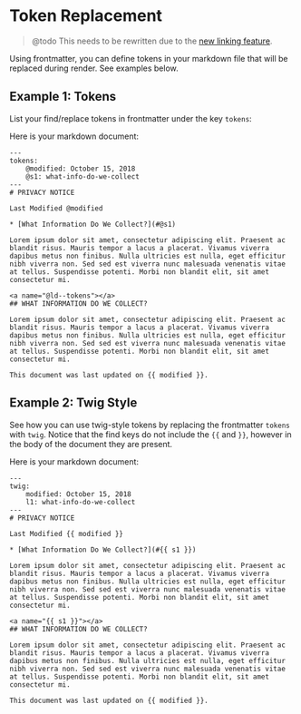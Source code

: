 # Token Replacement

> @todo This needs to be rewritten due to the [new linking feature](@linking).

Using frontmatter, you can define tokens in your markdown file that will be replaced during render.  See examples below.


## Example 1: Tokens

List your find/replace tokens in frontmatter under the key `tokens`:

Here is your markdown document:

    ---
    tokens:
        @modified: October 15, 2018
        @s1: what-info-do-we-collect
    ---
    # PRIVACY NOTICE
    
    Last Modified @modified
    
    * [What Information Do We Collect?](#@s1)
    
    Lorem ipsum dolor sit amet, consectetur adipiscing elit. Praesent ac blandit risus. Mauris tempor a lacus a placerat. Vivamus viverra dapibus metus non finibus. Nulla ultricies est nulla, eget efficitur nibh viverra non. Sed sed est viverra nunc malesuada venenatis vitae at tellus. Suspendisse potenti. Morbi non blandit elit, sit amet consectetur mi.
    
    <a name="@ld--tokens"></a>
    ## WHAT INFORMATION DO WE COLLECT?
    
    Lorem ipsum dolor sit amet, consectetur adipiscing elit. Praesent ac blandit risus. Mauris tempor a lacus a placerat. Vivamus viverra dapibus metus non finibus. Nulla ultricies est nulla, eget efficitur nibh viverra non. Sed sed est viverra nunc malesuada venenatis vitae at tellus. Suspendisse potenti. Morbi non blandit elit, sit amet consectetur mi.
    
    This document was last updated on {{ modified }}.

## Example 2: Twig Style

See how you can use twig-style tokens by replacing the frontmatter `tokens` with `twig`.  Notice that the find keys do not include the `{{` and `}}`, however in the body of the document they are present.

Here is your markdown document:

    ---
    twig:
        modified: October 15, 2018
        l1: what-info-do-we-collect
    ---
    # PRIVACY NOTICE
    
    Last Modified {{ modified }}
    
    * [What Information Do We Collect?](#{{ s1 }})
    
    Lorem ipsum dolor sit amet, consectetur adipiscing elit. Praesent ac blandit risus. Mauris tempor a lacus a placerat. Vivamus viverra dapibus metus non finibus. Nulla ultricies est nulla, eget efficitur nibh viverra non. Sed sed est viverra nunc malesuada venenatis vitae at tellus. Suspendisse potenti. Morbi non blandit elit, sit amet consectetur mi.
    
    <a name="{{ s1 }}"></a>
    ## WHAT INFORMATION DO WE COLLECT?
    
    Lorem ipsum dolor sit amet, consectetur adipiscing elit. Praesent ac blandit risus. Mauris tempor a lacus a placerat. Vivamus viverra dapibus metus non finibus. Nulla ultricies est nulla, eget efficitur nibh viverra non. Sed sed est viverra nunc malesuada venenatis vitae at tellus. Suspendisse potenti. Morbi non blandit elit, sit amet consectetur mi.
    
    This document was last updated on {{ modified }}.
